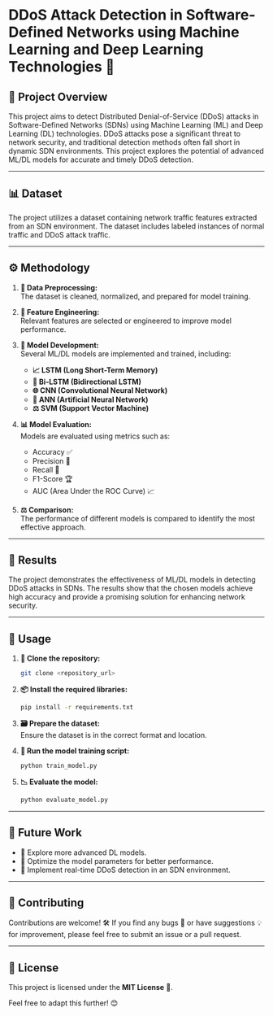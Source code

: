 # DDoS Attack Detection in Software-Defined Networks using Machine Learning and Deep Learning Technologies 🚀

## 📄 Project Overview  
This project aims to detect Distributed Denial-of-Service (DDoS) attacks in Software-Defined Networks (SDNs) using Machine Learning (ML) and Deep Learning (DL) technologies. DDoS attacks pose a significant threat to network security, and traditional detection methods often fall short in dynamic SDN environments. This project explores the potential of advanced ML/DL models for accurate and timely DDoS detection.

---

## 📊 Dataset  
The project utilizes a dataset containing network traffic features extracted from an SDN environment. The dataset includes labeled instances of normal traffic and DDoS attack traffic.

---

## ⚙️ Methodology  

1. **🔧 Data Preprocessing:**  
   The dataset is cleaned, normalized, and prepared for model training.  

2. **🎯 Feature Engineering:**  
   Relevant features are selected or engineered to improve model performance.  

3. **🧠 Model Development:**  
   Several ML/DL models are implemented and trained, including:  
   - **📈 LSTM (Long Short-Term Memory)**  
   - **🔄 Bi-LSTM (Bidirectional LSTM)**  
   - **🌐 CNN (Convolutional Neural Network)**  
   - **🤖 ANN (Artificial Neural Network)**  
   - **⚖️ SVM (Support Vector Machine)**  

4. **📊 Model Evaluation:**  
   Models are evaluated using metrics such as:  
   - Accuracy ✅  
   - Precision 🎯  
   - Recall 🔁  
   - F1-Score 🏆  
   - AUC (Area Under the ROC Curve) 📈  

5. **⚖️ Comparison:**  
   The performance of different models is compared to identify the most effective approach.  

---

## 🌟 Results  
The project demonstrates the effectiveness of ML/DL models in detecting DDoS attacks in SDNs. The results show that the chosen models achieve high accuracy and provide a promising solution for enhancing network security.  

---

## 🚀 Usage  

1. **📂 Clone the repository:**  
   ```bash
   git clone <repository_url>
   ```  

2. **📦 Install the required libraries:**  
   ```bash
   pip install -r requirements.txt
   ```  

3. **🗃️ Prepare the dataset:**  
   Ensure the dataset is in the correct format and location.  

4. **🤖 Run the model training script:**  
   ```bash
   python train_model.py
   ```  

5. **📉 Evaluate the model:**  
   ```bash
   python evaluate_model.py
   ```  

---

## 🔮 Future Work  

* 🚀 Explore more advanced DL models.  
* 🔧 Optimize the model parameters for better performance.  
* 📡 Implement real-time DDoS detection in an SDN environment.  

---

## 🤝 Contributing  

Contributions are welcome! 🛠️ If you find any bugs 🐛 or have suggestions 💡 for improvement, please feel free to submit an issue or a pull request.  

---

## 📜 License  

This project is licensed under the **MIT License** 📝.  

Feel free to adapt this further! 😊
